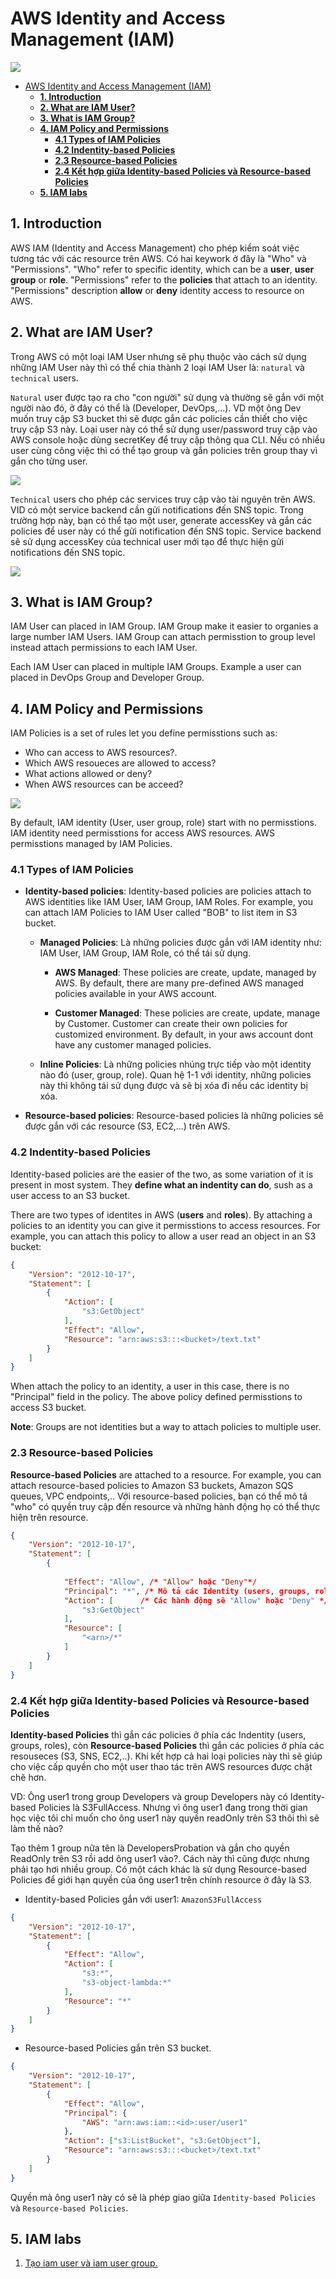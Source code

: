 # AWS Identity and Access Management (IAM)

![](./images/1.png)

- [AWS Identity and Access Management (IAM)](#aws-identity-and-access-management-iam)
  - [**1. Introduction**](#1-introduction)
  - [**2. What are IAM User?**](#2-what-are-iam-user)
  - [**3. What is IAM Group?**](#3-what-is-iam-group)
  - [**4. IAM Policy and Permissions**](#4-iam-policy-and-permissions)
    - [**4.1 Types of IAM Policies**](#41-types-of-iam-policies)
    - [**4.2 Indentity-based Policies**](#42-indentity-based-policies)
    - [**2.3 Resource-based Policies**](#23-resource-based-policies)
    - [**2.4 Kết hợp giữa Identity-based Policies và Resource-based Policies**](#24-kết-hợp-giữa-identity-based-policies-và-resource-based-policies)
  - [**5. IAM labs**](#5-iam-labs)

## **1. Introduction**

AWS IAM (Identity and Access Management) cho phép kiểm soát việc tương tác với các resource trên AWS. Có hai keywork ở đây là "Who" và "Permissions". "Who" refer to specific identity, which can be a **user**, **user group** or **role**. "Permissions" refer to the **policies** that attach to an identity. "Permissions" description **allow** or **deny** identity access to resource on AWS.

## **2. What are IAM User?**

Trong AWS có một loại IAM User nhưng sẽ phụ thuộc vào cách sử dụng những IAM User này thì có thể chia thành 2 loại IAM User là: `natural` và `technical` users.

`Natural` user được tạo ra cho "con người" sử dụng và thường sẽ gắn với một người nào đó, ở đây có thể là (Developer, DevOps,...). VD một ông Dev muốn truy cập S3 bucket thì sẽ được gắn các policies cần thiết cho việc truy cập S3 này. Loại user này có thể sử dụng user/password truy cập vào AWS console hoặc dùng secretKey để truy cập thông qua CLI. Nếu có nhiều user cùng công việc thì có thể tạo group và gắn policies trên group thay vì gắn cho từng user.

![](./images/iam-user-1.png)

`Technical` users cho phép các services truy cập vào tài nguyên trên AWS. VID có một service backend cần gửi notifications đến SNS topic. Trong trường hợp này, bạn có thể tạo một user, generate accessKey và gắn các policies để user này có thể gửi notification đến SNS topic. Service backend sẽ sử dụng accessKey của technical user mới tạo để thực hiện gửi notifications đến SNS topic.

![](./images/iam-user-2.png)

## **3. What is IAM Group?**

IAM User can placed in IAM Group. IAM Group make it easier to organies a large number IAM Users. IAM Group can attach permisstion to group level instead attach permissions to each IAM User.

Each IAM User can placed in multiple IAM Groups. Example a user can placed in DevOps Group and Developer Group.

## **4. IAM Policy and Permissions**

IAM Policies is a set of rules let you define permisstions such as:

- Who can access to AWS resources?.
- Which AWS resoueces are allowed to access?
- What actions allowed or deny?
- When AWS resources can be acceed?

![](./images/identity-base-policies-resource-base-policies.png)

By default, IAM identity (User, user group, role) start with no permisstions. IAM identity need permisstions for access AWS resources. AWS permisstions managed by IAM Policies.

### **4.1 Types of IAM Policies**

- **Identity-based policies**: Identity-based policies are policies attach to AWS identities like IAM User, IAM Group, IAM Roles. For example, you can attach IAM Policies to IAM User called "BOB" to list item in S3 bucket.

  - **Managed Policies**: Là những policies được gắn với IAM identity như: IAM User, IAM Group, IAM Role, có thể tái sử dụng.

    - **AWS Managed**: These policies are create, update, managed by AWS. By default, there are many pre-defined AWS managed policies available in your AWS account.

    - **Customer Managed**: These policies are create, update, manage by Customer. Customer can create their own policies for customized environment. By default, in your aws account dont have any customer managed policies.

  - **Inline Policies**: Là những policies nhúng trực tiếp vào một identity nào đó (user, group, role). Quan hệ 1-1 với identity, những policies này thì không tái sử dụng được và sẽ bị xóa đi nếu các identity bị xóa.

- **Resource-based policies**: Resource-based policies là những policies sẽ được gắn với các resource (S3, EC2,...) trên AWS.

### **4.2 Indentity-based Policies**

Identity-based policies are the easier of the two, as some variation of it is present in most system. They **define what an indentity can do**, sush as a user access to an S3 bucket.

There are two types of identites in AWS (**users** and **roles**). By attaching a policies to an identity you can give it permisstions to access resources. For example, you can attach this policy to allow a user read an object in an S3 bucket:

```json
{
	"Version": "2012-10-17",
	"Statement": [
		{
			"Action": [
				"s3:GetObject"
			],
			"Effect": "Allow",
			"Resource": "arn:aws:s3:::<bucket>/text.txt"
		}
	]
}
```
When attach the policy to an identity, a user in this case, there is no "Principal" field in the policy. The above policy defined permisstions to access S3 bucket.

**Note**: Groups are not identities but a way to attach policies to multiple user.

### **2.3 Resource-based Policies**

**Resource-based Policies** are attached to a resource. For example, you can attach resource-based policies to Amazon S3 buckets, Amazon SQS queues, VPC endpoints,.. Với resource-based policies, bạn có thể mô tả "who" có quyền truy cập đến resource và những hành động họ có thể thực hiện trên resource.

```Json
{
	"Version": "2012-10-17",
	"Statement": [
		{
      
			"Effect": "Allow", /* "Allow" hoặc "Deny"*/
			"Principal": "*", /* Mô tả các Identity (users, groups, roles)*/
			"Action": [      /* Các hành động sẽ "Allow" hoặc "Deny" */
				"s3:GetObject"
			],
			"Resource": [
				"<arn>/*"
			]
		}
	]
}
```

### **2.4 Kết hợp giữa Identity-based Policies và Resource-based Policies**

**Identity-based Policies** thì gắn các policies ở phía các Indentity (users, groups, roles), còn **Resource-based Policies** thì gắn các policies ở phía các resouseces (S3, SNS, EC2,..). Khi kết hợp cả hai loại policies này thì sẽ giúp cho việc cấp quyền cho một user thao tác trên AWS resources được chặt chẽ hơn.

VD: Ông user1 trong group Developers và group Developers này có Identity-based Policies là S3FullAccess. Nhưng vì ông user1 đang trong thời gian học việc tôi chỉ muốn cho ông user1 này quyền readOnly trên S3 thôi thì sẽ làm thế nào?

Tạo thêm 1 group nữa tên là DevelopersProbation và gắn cho quyền ReadOnly trên S3 rồi add ông user1 vào?. Cách này thì cũng được nhưng phải tạo hơi nhiều group. Có một cách khác là sử dụng Resource-based Policies để giới hạn quyền của ông user1 trên chính resource ở đây là S3.

- Identity-based Policies gắn với user1: `AmazonS3FullAccess`
```json
{
    "Version": "2012-10-17",
    "Statement": [
        {
            "Effect": "Allow",
            "Action": [
                "s3:*",
                "s3-object-lambda:*"
            ],
            "Resource": "*"
        }
    ]
}
```
- Resource-based Policies gắn trên S3 bucket.
```json
{
	"Version": "2012-10-17",
	"Statement": [
		{
			"Effect": "Allow",
			"Principal": {
				"AWS": "arn:aws:iam::<id>:user/user1"
			},
			"Action": ["s3:ListBucket", "s3:GetObject"],
			"Resource": "arn:aws:s3:::<bucket>/text.txt"
		}
	]
}
```

Quyền mà ông user1 này có sẽ là phép giao giữa `Identity-based Policies` và `Resource-based Policies`.

## **5. IAM labs**

1. [Tạo iam user và iam user group.](https://github.com/nbthanh98/study/blob/master/learn-aws/iam/iam-labs.md)